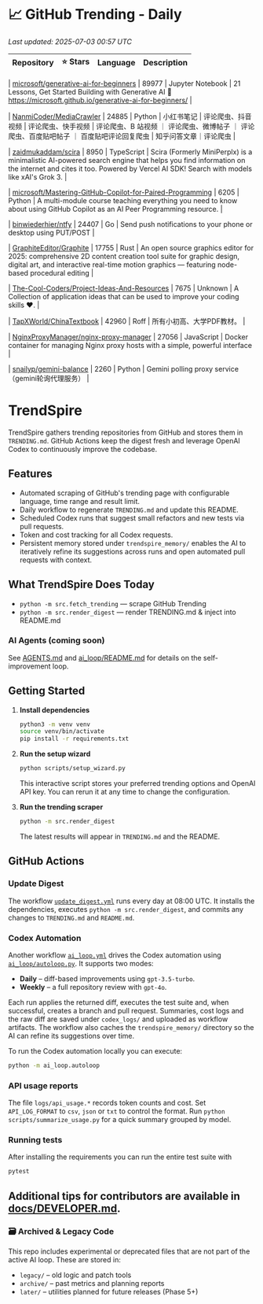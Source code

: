 <!-- TRENDING_START -->
# 📈 GitHub Trending - Daily

_Last updated: 2025-07-03 00:57 UTC_

| Repository | ⭐ Stars | Language | Description |
|------------|--------:|----------|-------------|

| [microsoft/generative-ai-for-beginners](https://github.com/microsoft/generative-ai-for-beginners) | 89977 | Jupyter Notebook | 21 Lessons, Get Started Building with Generative AI 🔗 https://microsoft.github.io/generative-ai-for-beginners/ |

| [NanmiCoder/MediaCrawler](https://github.com/NanmiCoder/MediaCrawler) | 24885 | Python | 小红书笔记 | 评论爬虫、抖音视频 | 评论爬虫、快手视频 | 评论爬虫、B 站视频 ｜ 评论爬虫、微博帖子 ｜ 评论爬虫、百度贴吧帖子 ｜ 百度贴吧评论回复爬虫 | 知乎问答文章｜评论爬虫 |

| [zaidmukaddam/scira](https://github.com/zaidmukaddam/scira) | 8950 | TypeScript | Scira (Formerly MiniPerplx) is a minimalistic AI-powered search engine that helps you find information on the internet and cites it too. Powered by Vercel AI SDK! Search with models like xAI's Grok 3. |

| [microsoft/Mastering-GitHub-Copilot-for-Paired-Programming](https://github.com/microsoft/Mastering-GitHub-Copilot-for-Paired-Programming) | 6205 | Python | A multi-module course teaching everything you need to know about using GitHub Copilot as an AI Peer Programming resource. |

| [binwiederhier/ntfy](https://github.com/binwiederhier/ntfy) | 24407 | Go | Send push notifications to your phone or desktop using PUT/POST |

| [GraphiteEditor/Graphite](https://github.com/GraphiteEditor/Graphite) | 17755 | Rust | An open source graphics editor for 2025: comprehensive 2D content creation tool suite for graphic design, digital art, and interactive real-time motion graphics — featuring node-based procedural editing |

| [The-Cool-Coders/Project-Ideas-And-Resources](https://github.com/The-Cool-Coders/Project-Ideas-And-Resources) | 7675 | Unknown | A Collection of application ideas that can be used to improve your coding skills ❤. |

| [TapXWorld/ChinaTextbook](https://github.com/TapXWorld/ChinaTextbook) | 42960 | Roff | 所有小初高、大学PDF教材。 |

| [NginxProxyManager/nginx-proxy-manager](https://github.com/NginxProxyManager/nginx-proxy-manager) | 27056 | JavaScript | Docker container for managing Nginx proxy hosts with a simple, powerful interface |

| [snailyp/gemini-balance](https://github.com/snailyp/gemini-balance) | 2260 | Python | Gemini polling proxy service （gemini轮询代理服务） |
<!-- TRENDING_END -->

# TrendSpire

TrendSpire gathers trending repositories from GitHub and stores them in `TRENDING.md`. GitHub Actions keep the digest fresh and leverage OpenAI Codex to continuously improve the codebase.

## Features

- Automated scraping of GitHub's trending page with configurable language, time range and result limit.
- Daily workflow to regenerate `TRENDING.md` and update this README.
- Scheduled Codex runs that suggest small refactors and new tests via pull requests.
- Token and cost tracking for all Codex requests.
- Persistent memory stored under `trendspire_memory/` enables the AI to
  iteratively refine its suggestions across runs and open automated pull
  requests with context.

## What TrendSpire Does Today

- `python -m src.fetch_trending` — scrape GitHub Trending
- `python -m src.render_digest` — render TRENDING.md & inject into README.md

### AI Agents (coming soon)
See [AGENTS.md](./AGENTS.md) and [ai_loop/README.md](./ai_loop/README.md) for details on the self-improvement loop.

## Getting Started

1. **Install dependencies**
   ```bash
   python3 -m venv venv
   source venv/bin/activate
   pip install -r requirements.txt
   ```

2. **Run the setup wizard**
   ```bash
   python scripts/setup_wizard.py
   ```
   This interactive script stores your preferred trending options and OpenAI API key.
   You can rerun it at any time to change the configuration.

3. **Run the trending scraper**
   ```bash
   python -m src.render_digest
   ```
   The latest results will appear in `TRENDING.md` and the README.


## GitHub Actions

### Update Digest

The workflow [`update_digest.yml`](.github/workflows/update_digest.yml) runs every day at 08:00 UTC. It installs the dependencies, executes `python -m src.render_digest`, and commits any changes to `TRENDING.md` and `README.md`.

### Codex Automation

Another workflow [`ai_loop.yml`](.github/workflows/ai_loop.yml) drives the Codex automation using [`ai_loop/autoloop.py`](ai_loop/autoloop.py). It supports two modes:

- **Daily** – diff-based improvements using `gpt-3.5-turbo`.
- **Weekly** – a full repository review with `gpt-4o`.

Each run applies the returned diff, executes the test suite and, when successful, creates a branch and pull request. Summaries, cost logs and the raw diff are saved under `codex_logs/` and uploaded as workflow artifacts. The workflow also caches the `trendspire_memory/` directory so the AI can refine its suggestions over time.

To run the Codex automation locally you can execute:

```bash
python -m ai_loop.autoloop
```

### API usage reports

The file `logs/api_usage.*` records token counts and cost. Set `API_LOG_FORMAT`
to `csv`, `json` or `txt` to control the format. Run `python
scripts/summarize_usage.py` for a quick summary grouped by model.

### Running tests

After installing the requirements you can run the entire test suite with

```bash
pytest
```

Additional tips for contributors are available in
[docs/DEVELOPER.md](docs/DEVELOPER.md).
---

### 🗃 Archived & Legacy Code

This repo includes experimental or deprecated files that are not part of the active AI loop. These are stored in:

- `legacy/` – old logic and patch tools
- `archive/` – past metrics and planning reports
- `later/` – utilities planned for future releases (Phase 5+)
